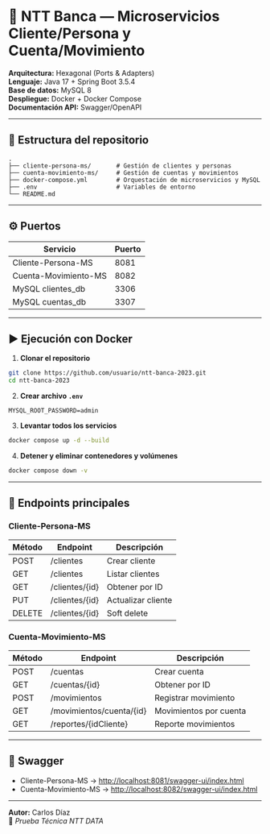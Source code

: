 # 📌 NTT Banca — Microservicios Cliente/Persona y Cuenta/Movimiento

**Arquitectura:** Hexagonal (Ports & Adapters)  
**Lenguaje:** Java 17 + Spring Boot 3.5.4  
**Base de datos:** MySQL 8  
**Despliegue:** Docker + Docker Compose  
**Documentación API:** Swagger/OpenAPI

---

## 📂 Estructura del repositorio

```
.
├── cliente-persona-ms/       # Gestión de clientes y personas
├── cuenta-movimiento-ms/     # Gestión de cuentas y movimientos
├── docker-compose.yml        # Orquestación de microservicios y MySQL
├── .env                      # Variables de entorno
└── README.md
```

---

## ⚙️ Puertos

| Servicio             | Puerto |
| -------------------- | ------ |
| Cliente-Persona-MS   | 8081   |
| Cuenta-Movimiento-MS | 8082   |
| MySQL clientes_db    | 3306   |
| MySQL cuentas_db     | 3307   |

---

## ▶️ Ejecución con Docker

1. **Clonar el repositorio**

```bash
git clone https://github.com/usuario/ntt-banca-2023.git
cd ntt-banca-2023
```

2. **Crear archivo `.env`**

```env
MYSQL_ROOT_PASSWORD=admin
```

3. **Levantar todos los servicios**

```bash
docker compose up -d --build
```

4. **Detener y eliminar contenedores y volúmenes**

```bash
docker compose down -v
```

---

## 📖 Endpoints principales

### Cliente-Persona-MS

| Método | Endpoint       | Descripción        |
| ------ | -------------- | ------------------ |
| POST   | /clientes      | Crear cliente      |
| GET    | /clientes      | Listar clientes    |
| GET    | /clientes/{id} | Obtener por ID     |
| PUT    | /clientes/{id} | Actualizar cliente |
| DELETE | /clientes/{id} | Soft delete        |

### Cuenta-Movimiento-MS

| Método | Endpoint                 | Descripción            |
| ------ | ------------------------ | ---------------------- |
| POST   | /cuentas                 | Crear cuenta           |
| GET    | /cuentas/{id}            | Obtener por ID         |
| POST   | /movimientos             | Registrar movimiento   |
| GET    | /movimientos/cuenta/{id} | Movimientos por cuenta |
| GET    | /reportes/{idCliente}    | Reporte movimientos    |

---

## 🔎 Swagger

- Cliente-Persona-MS → [http://localhost:8081/swagger-ui/index.html](http://localhost:8081/swagger-ui/index.html)
- Cuenta-Movimiento-MS → [http://localhost:8082/swagger-ui/index.html](http://localhost:8082/swagger-ui/index.html)

---

**Autor:** Carlos Díaz  
📄 _Prueba Técnica NTT DATA_
